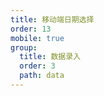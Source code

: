 ```yaml
---
title: 移动端日期选择
order: 13
mobile: true
group:
  title: 数据录入
  order: 3
  path: data
---
```


<code src="../demo/DatePicker.jsx"></code>
<API src="../src/DatePicker.tsx"></API>

